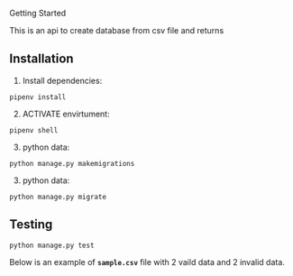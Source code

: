 Getting Started

This is an api to create database from csv file and returns

## **Installation**
1. Install dependencies:
```
pipenv install
```
2. ACTIVATE envirtument:
```
pipenv shell
```
3. python  data:
```
python manage.py makemigrations
```
3. python  data:
```
python manage.py migrate
```
## **Testing**
```
python manage.py test
```
Below is an example of **`sample.csv`** file with 2 vaild data and 2 invalid data.

